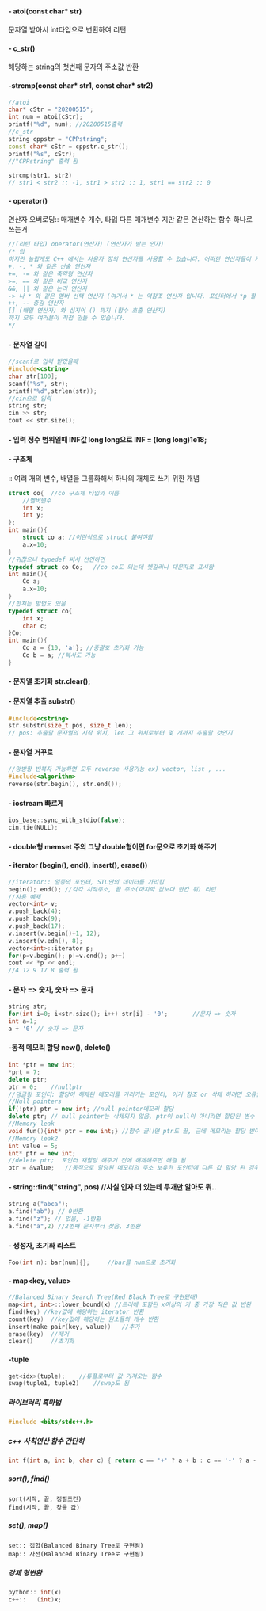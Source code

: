 #### - atoi(const char* str) <cstdlib>

문자열 받아서 int타입으로 변환하여 리턴

#### - c_str() <cstring>

해당하는 string의 첫번째 문자의 주소값 반환

#### -strcmp(const char* str1, const char* str2)

```c++
//atoi
char* cStr = "20200515";
int num = atoi(cStr);
printf("%d", num); //20200515출력
//c_str
string cppstr = "CPPstring";
const char* cStr = cppstr.c_str();
printf("%s", cStr);
//"CPPstring" 출력 됨

strcmp(str1, str2)
// str1 < str2 :: -1, str1 > str2 :: 1, str1 == str2 :: 0
```

#### - operator()

연산자 오버로딩:: 매개변수 개수, 타입 다른 매개변수 지만 같은 연산하는 함수 하나로 쓰는거

```c++
//(리턴 타입) operator(연산자) (연산자가 받는 인자)
/* 팁
하지만 놀랍게도 C++ 에서는 사용자 정의 연산자를 사용할 수 있습니다. 어떠한 연산자들이 가능하나면, :: (범위 지정), . (멤버 지정), .* (멤버 포인터로 멤버 지정) 을 제외한 여러분이 상상하는 모든 연산자를 사용할 수 있다는 것입니다. 대표적으로
+, -, * 와 같은 산술 연산자
+=, -= 와 같은 축약형 연산자
>=, == 와 같은 비교 연산자
&&, || 와 같은 논리 연산자
-> 나 * 와 같은 멤버 선택 연산자 (여기서 * 는 역참조 연산자 입니다. 포인터에서 *p 할 때 처럼)
++, -- 증감 연산자
[] (배열 연산자) 와 심지어 () 까지 (함수 호출 연산자)
까지 모두 여러분이 직접 만들 수 있습니다.
*/

```

#### - 문자열 길이

```c++
//scanf로 입력 받았을때
#include<cstring>
char str[100];	
scanf("%s", str);
printf("%d",strlen(str));
//cin으로 입력
string str;
cin >> str;
cout << str.size();
```

#### - 입력 정수 범위일때 INF값 long long으로 INF = (long long)1e18;

#### - 구조체

:: 여러 개의 변수, 배열을 그룹화해서 하나의 개체로 쓰기 위한 개념

```c++
struct co{	//co 구조체 타입의 이름
    //멤버변수
    int x;	
    int y;	
};
int main(){
	struct co a; //이런식으로 struct 붙여야함 
    a.x=10;
}
//귀찮으니 typedef 써서 선언하면
typedef struct co Co;	//co co도 되는데 헷갈리니 대문자로 표시함
int main(){
    Co a;
    a.x=10;
}
//합치는 방법도 있음
typedef struct co{
    int x;
    char c;
}Co;
int main(){
    Co a = {10, 'a'}; //중괄호 초기화 가능
    Co b = a; //복사도 가능
}
```

#### - 문자열 초기화 str.clear();

#### - 문자열 추출 substr()

```c++
#include<cstring>
str.substr(size_t pos, size_t len);
// pos: 추출할 문자열의 시작 위치, len 그 위치로부터 몇 개까지 추출할 것인지
```

#### - 문자열 거꾸로

```c++
//양방향 반복자 가능하면 모두 reverse 사용가능 ex) vector, list , ...
#include<algorithm>
reverse(str.begin(), str.end());
```

#### - iostream 빠르게

```c++
ios_base::sync_with_stdio(false); 
cin.tie(NULL);
```

#### - double형 memset 주의 그냥 double형이면 for문으로 초기화 해주기

#### - iterator (begin(), end(), insert(), erase())

```c++
//iterator:: 일종의 포인터, STL안의 데이터를 가리킴
begin(); end(); //각각 시작주소, 끝 주소(마지막 값보다 한칸 뒤) 리턴
//사용 예제
vector<int> v;
v.push_back(4);
v.push_back(9);
v.push_back(17);
v.insert(v.begin()+1, 12);
v.insert(v.edn(), 8);
vector<int>::iterator p;
for(p=v.begin(); p!=v.end(); p++)
cout << *p << endl;
//4 12 9 17 8 출력 됨
```

#### - 문자 => 숫자, 숫자 => 문자

```c++
string str;
for(int i=0; i<str.size(); i++) str[i] - '0'; 		//문자 => 숫자
int a=1;
a + '0' // 숫자 => 문자
```

#### -동적 메모리 할당 new(), delete()

```c++
int *ptr = new int;
*prt = 7;
delete ptr;
ptr = 0; 	//nullptr
//댕글링 포인터: 할당이 해제된 메모리를 가리키는 포인터, 이거 참조 or 삭제 하려면 오류남
//Null pointers
if(!ptr) ptr = new int; //null pointer메모리 할당
delete ptr; // null pointer는 삭제되지 않음, ptr이 null이 아니라면 할당된 변수 삭제됨
//Memory leak
void fun(){int* ptr = new int;} //함수 끝나면 ptr도 끝, 근데 메모리는 할당 받아놓음
//Memory leak2
int value = 5;
int* ptr = new int;		
//delete ptr;  포인터 재할당 해주기 전에 해제해주면 해결 됨
ptr = &value;	//동적으로 할당된 메모리의 주소 보유한 포인터에 다른 값 할당 된 경우
```

#### - string::find("string", pos) 		//사실 인자 더 있는데 두개만 알아도 뭐.. 

```c++
string a("abca");
a.find("ab"); // 0반환
a.find("z"); // 없음, -1반환
a.find("a",2) //2번째 문자부터 찾음, 3반환
```

#### - 생성자, 초기화 리스트

```c++
Foo(int n): bar(num){};		//bar를 num으로 초기화
```

#### - map<key, value>

```c++
//Balanced Binary Search Tree(Red Black Tree로 구현됐대)
map<int, int>::lower_bound(x) //트리에 포함된 x이상의 키 중 가장 작은 값 반환
find(key) //key값에 해당하는 iterator 반환
count(key)  //key값에 해당하는 원소들의 개수 반환
insert(make_pair(key, value))	//추가
erase(key)	//제거
clear() 	//초기화
```

#### -tuple

```c++
get<idx>(tuple);	//튜플로부터 값 가져오는 함수
swap(tuple1, tuple2)	//swap도 됨
```



##### 라이브러리 흑마법

```c++
#include <bits/stdc++.h>
```



##### c++ 사칙연산 함수 간단히

```c++
int f(int a, int b, char c) { return c == '+' ? a + b : c == '-' ? a - b : a * b; }
```



##### sort(), find()

```
sort(시작, 끝, 정렬조건)
find(시작, 끝, 찾을 값)
```



##### set(), map()

```
set:: 집합(Balanced Binary Tree로 구현됨)
map:: 사전(Balanced Binary Tree로 구현됨)
```



##### 강제 형변환

```c++
python:: int(x)
c++::	(int)x;
```

